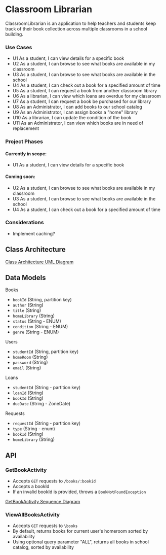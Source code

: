 # Classroom Librarian

ClassroomLibrarian is an application to help teachers and students
keep track of their book collection across multiple classrooms
in a school building.

### Use Cases

* U1 As a student, I can view details for a specific book
* U2 As a student, I can browse to see what books are available in my classroom
* U3 As a student, I can browse to see what books are available in the school
* U4 As a student, I can check out a book for a specified amount of time
* U5 As a student, I can request a book from another classroom library
* U6 As a librarian, I can view which loans are overdue for my classroom
* U7 As a student, I can request a book be purchased for our library
* U8 As an Administrator, I can add books to our school catalog
* U9 As an Administrator, I can assign books a "home" library
* U10 As a librarian, I can update the condition of the book
* U11 As an Administrator, I can view which books are in need of replacement


### Project Phases

#### Currently in scope:
* U1 As a student, I can view details for a specific book

#### Coming soon:
* U2 As a student, I can browse to see what books are available in my classroom
* U3 As a student, I can browse to see what books are available in the school
* U4 As a student, I can check out a book for a specified amount of time


### Considerations
* Implement caching?

## Class Architecture 

[Class Architecture UML Diagram](diagrams/classroom-librarian-class-architecture.puml)

## Data Models

Books
* `bookId` (String, partition key)
* `author` (String)
* `title` (String)
* `homeLibrary` (String)
* `status` (String - ENUM)
* `condition` (String - ENUM)
* `genre` (String - ENUM)


Users
* `studentId` (String, partition key)
* `homeRoom` (String)
* `password` (String)
* `email` (String)


Loans
* `studentId` (String - partition key)
*  `loanId` (String)
* `bookId` (String)
* `dueDate` (String - ZoneDate)

Requests
* `requestId` (String - partition key)
* `type` (String - enum)
* `bookId` (String)
* `homeLibrary` (String)

## API 

### GetBookActivity
* Accepts `GET` requests to `/books/:bookid`
* Accepts a bookId
* If an invalid bookId is provided, throws a
`BookNotFoundException`

[GetBookActivity Sequence Diagram](diagrams/GetBookActivity-SD.puml)


### ViewAllBooksActivity
* Accepts `GET` requests to `\books`
* By default, returns books for current user's homeroom
sorted by availability
* Using optional query parameter "ALL", returns all books 
in school catalog, sorted by availability



